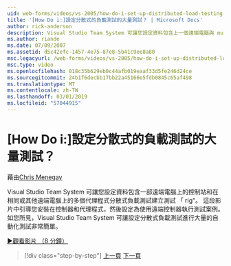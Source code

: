 ```yaml
---
uid: web-forms/videos/vs-2005/how-do-i-set-up-distributed-load-testing-for-high-volume-tests
title: '[How Do i:]設定分散式的負載測試的大量測試？ | Microsoft Docs'
author: rick-anderson
description: Visual Studio Team System 可讓您設定資料包含上一個遠端電腦與 multipl 控制器分散式負載測試建立測試 rig'...
ms.author: riande
ms.date: 07/09/2007
ms.assetid: d5c42efc-1457-4e75-87e8-5b41c9ee8a80
msc.legacyurl: /web-forms/videos/vs-2005/how-do-i-set-up-distributed-load-testing-for-high-volume-tests
msc.type: video
ms.openlocfilehash: 018c35b629eb0c44afb019eaaf33d5fe246d24ce
ms.sourcegitcommit: 24b1f6decbb17bb22a45166e5fdb0845c65af498
ms.translationtype: MT
ms.contentlocale: zh-TW
ms.lasthandoff: 03/01/2019
ms.locfileid: "57044915"
---
```

<a name="how-do-i-set-up-distributed-load-testing-for-high-volume-tests"></a>[How Do i:]設定分散式的負載測試的大量測試？
====================
藉由[Chris Menegay](https://twitter.com/CMenegay)

Visual Studio Team System 可讓您設定資料包含一部遠端電腦上的控制站和在相同或其他遠端電腦上的多個代理程式分散式負載測試建立測試 「 rig"。 這段影片中引導您安裝在控制器和代理程式，然後設定為使用遠端控制器執行測試案例。 如您所見，Visual Studio Team System 可讓設定分散式負載測試進行大量的自動化測試非常簡單。

[&#9654;觀看影片 （8 分鐘）](https://channel9.msdn.com/Blogs/ASP-NET-Site-Videos/how-do-i-set-up-distributed-load-testing-for-high-volume-tests)

> [!div class="step-by-step"]
> [上一頁](how-do-i-tune-web-application-performance-with-profiling.md)
> [下一頁](how-do-i-enforce-coding-standards-with-code-analysis.md)
